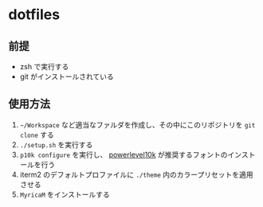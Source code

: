 # dotfiles

## 前提

- zsh で実行する
- git がインストールされている

## 使用方法

1. `~/Workspace` など適当なファルダを作成し、その中にこのリポジトリを `git clone` する
2. `./setup.sh` を実行する
3. `p10k configure` を実行し、 [powerlevel10k](https://github.com/romkatv/powerlevel10k) が推奨するフォントのインストールを行う
4. iterm2 のデフォルトプロファイルに `./theme` 内のカラープリセットを適用させる
5. `MyricaM` をインストールする
